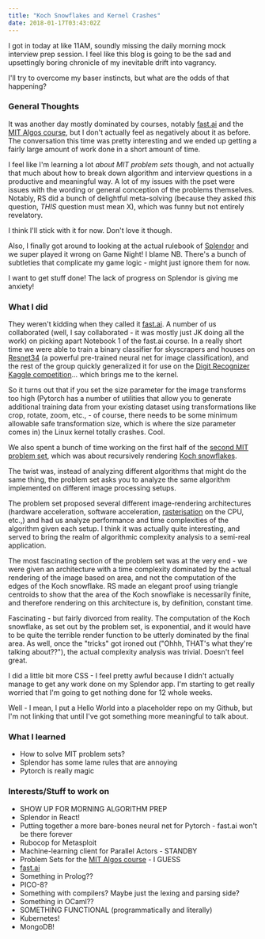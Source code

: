 ```yaml
---
title: "Koch Snowflakes and Kernel Crashes"
date: 2018-01-17T03:43:02Z
---
```


I got in today at like 11AM, soundly missing the daily morning mock interview prep session. I feel like this blog is going to be the sad and upsettingly boring chronicle of my inevitable drift into vagrancy.

I'll try to overcome my baser instincts, but what are the odds of that happening?

### General Thoughts
It was another day mostly dominated by courses, notably [fast.ai](http://www.fast.ai/) and the [MIT Algos course](https://ocw.mit.edu/courses/electrical-engineering-and-computer-science/6-006-introduction-to-algorithms-fall-2011/assignments/), but I don't actually feel as negatively about it as before. The conversation this time was pretty interesting and we ended up getting a fairly large amount of work done in a short amount of time.

I feel like I'm learning a lot *about MIT problem sets* though, and not actually that much about how to break down algorithm and interview questions in a productive and meaningful way. A lot of my issues with the pset were issues with the wording or general conception of the problems themselves. Notably, RS did a bunch of delightful meta-solving (because they asked *this* question, *THIS* question must mean X), which was funny but not entirely revelatory.

I think I'll stick with it for now. Don't love it though.

Also, I finally got around to looking at the actual rulebook of [Splendor](https://boardgamegeek.com/boardgame/148228/splendor) and we super played it wrong on Game Night! I blame NB. There's a bunch of subtleties that complicate my game logic - might just ignore them for now.

I want to get stuff done! The lack of progress on Splendor is giving me anxiety!

### What I did
They weren't kidding when they called it [fast.ai](http://www.fast.ai/). A number of us collaborated (well, I say collaborated - it was mostly just JK doing all the work) on picking apart Notebook 1 of the fast.ai course. In a really short time we were able to train a binary classifier for skyscrapers and houses on [Resnet34](https://arxiv.org/pdf/1512.03385.pdf) (a powerful pre-trained neural net for image classification), and the rest of the group quickly generalized it for use on the [Digit Recognizer Kaggle competition](https://www.kaggle.com/c/digit-recognizer)... which brings me to the kernel.

So it turns out that if you set the size parameter for the image transforms too high (Pytorch has a number of utilities that allow you to generate additional training data from your existing dataset using transformations like crop, rotate, zoom, etc., - of course, there needs to be some minimum allowable safe transformation size, which is where the size parameter comes in) the Linux kernel totally crashes. Cool.

We also spent a bunch of time working on the first half of the [second MIT problem set](https://ocw.mit.edu/courses/electrical-engineering-and-computer-science/6-006-introduction-to-algorithms-fall-2011/assignments/MIT6_006F11_ps2.pdf), which was about recursively rendering [Koch snowflakes](https://en.wikipedia.org/wiki/Koch_snowflake).

The twist was, instead of analyzing different algorithms that might do the same thing, the problem set asks you to analyze the same algorithm implemented on different image processing setups.

The problem set proposed several different image-rendering architectures (hardware acceleration, software acceleration, [rasterisation](https://en.wikipedia.org/wiki/Rasterisation) on the CPU, etc.,) and had us analyze performance and time complexities of the algorithm given each setup. I think it was actually quite interesting, and served to bring the realm of algorithmic complexity analysis to a semi-real application. 

The most fascinating section of the problem set was at the very end - we were given an architecture with a time complexity dominated by the actual rendering of the image based on area, and not the computation of the edges of the Koch snowflake. RS made an elegant proof using triangle centroids to show that the area of the Koch snowflake is necessarily finite, and therefore rendering on this architecture is, by definition, constant time.

Fascinating - but fairly divorced from reality. The computation of the Koch snowflake, as set out by the problem set, is exponential, and it would have to be quite the terrible render function to be utterly dominated by the final area. As well, once the "tricks" got ironed out ("Ohhh, THAT's what they're talking about??"), the actual complexity analysis was trivial. Doesn't feel great.

I did a little bit more CSS - I feel pretty awful because I didn't actually manage to get any work done on my Splendor app. I'm starting to get really worried that I'm going to get nothing done for 12 whole weeks.

Well - I mean, I put a Hello World into a placeholder repo on my Github, but I'm not linking that until I've got something more meaningful to talk about.

### What I learned
* How to solve MIT problem sets?
* Splendor has some lame rules that are annoying
* Pytorch is really magic

### Interests/Stuff to work on
* SHOW UP FOR MORNING ALGORITHM PREP
* Splendor in React!
* Putting together a more bare-bones neural net for Pytorch - fast.ai won't be there forever
* Rubocop for Metasploit
* Machine-learning client for Parallel Actors - STANDBY
* Problem Sets for the [MIT Algos course](https://ocw.mit.edu/courses/electrical-engineering-and-computer-science/6-006-introduction-to-algorithms-fall-2011/assignments/) - I GUESS 
* [fast.ai](http://www.fast.ai/)
* Something in Prolog??
* PICO-8?
* Something with compilers? Maybe just the lexing and parsing side?
* Something in OCaml??
* SOMETHING FUNCTIONAL (programmatically and literally)
* Kubernetes!
* MongoDB!

